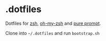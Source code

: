 # .dotfiles

Dotfiles for [zsh](http://www.zsh.org/), [oh-my-zsh](https://github.com/robbyrussell/oh-my-zsh) and [pure prompt](https://github.com/sindresorhus/pure).

Clone into `~/.dotfiles` and run `bootstrap.sh`
